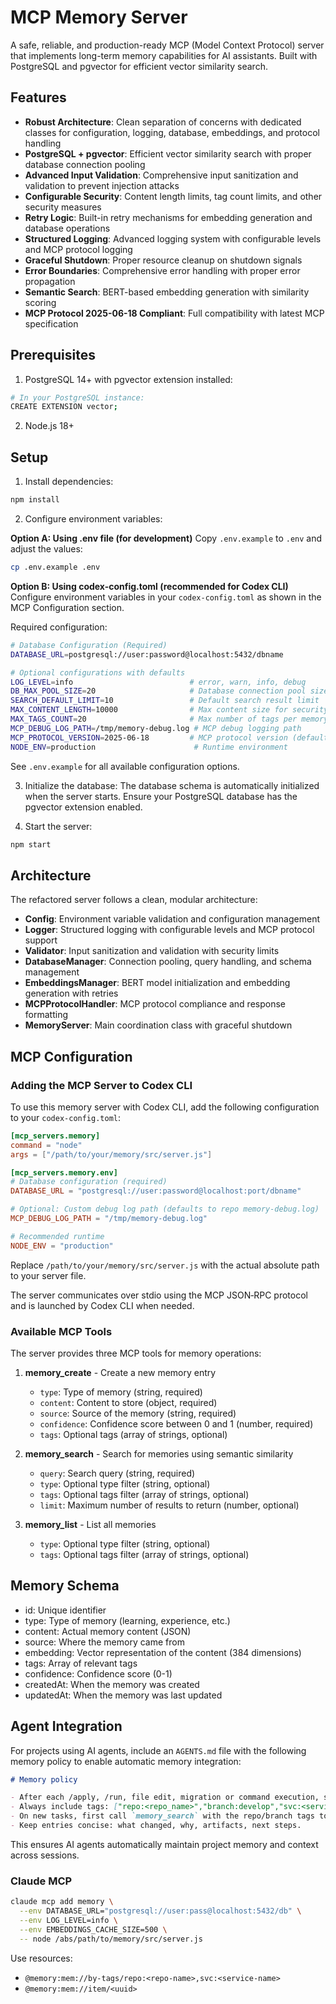 # MCP Memory Server

A safe, reliable, and production-ready MCP (Model Context Protocol) server that implements long-term memory capabilities for AI assistants. Built with PostgreSQL and pgvector for efficient vector similarity search.

## Features

- **Robust Architecture**: Clean separation of concerns with dedicated classes for configuration, logging, database, embeddings, and protocol handling
- **PostgreSQL + pgvector**: Efficient vector similarity search with proper database connection pooling
- **Advanced Input Validation**: Comprehensive input sanitization and validation to prevent injection attacks
- **Configurable Security**: Content length limits, tag count limits, and other security measures
- **Retry Logic**: Built-in retry mechanisms for embedding generation and database operations
- **Structured Logging**: Advanced logging system with configurable levels and MCP protocol logging
- **Graceful Shutdown**: Proper resource cleanup on shutdown signals
- **Error Boundaries**: Comprehensive error handling with proper error propagation
- **Semantic Search**: BERT-based embedding generation with similarity scoring
- **MCP Protocol 2025-06-18 Compliant**: Full compatibility with latest MCP specification

## Prerequisites

1. PostgreSQL 14+ with pgvector extension installed:

```bash
# In your PostgreSQL instance:
CREATE EXTENSION vector;
```

2. Node.js 18+

## Setup

1. Install dependencies:

```bash
npm install
```

2. Configure environment variables:

**Option A: Using .env file (for development)**
Copy `.env.example` to `.env` and adjust the values:

```bash
cp .env.example .env
```

**Option B: Using codex-config.toml (recommended for Codex CLI)**
Configure environment variables in your `codex-config.toml` as shown in the MCP Configuration section.

Required configuration:

```bash
# Database Configuration (Required)
DATABASE_URL=postgresql://user:password@localhost:5432/dbname

# Optional configurations with defaults
LOG_LEVEL=info                          # error, warn, info, debug
DB_MAX_POOL_SIZE=20                     # Database connection pool size
SEARCH_DEFAULT_LIMIT=10                 # Default search result limit
MAX_CONTENT_LENGTH=10000                # Max content size for security
MAX_TAGS_COUNT=20                       # Max number of tags per memory
MCP_DEBUG_LOG_PATH=/tmp/memory-debug.log # MCP debug logging path
MCP_PROTOCOL_VERSION=2025-06-18         # MCP protocol version (default: 2024-11-05)
NODE_ENV=production                      # Runtime environment
```

See `.env.example` for all available configuration options.

3. Initialize the database:
   The database schema is automatically initialized when the server starts. Ensure your PostgreSQL database has the pgvector extension enabled.

4. Start the server:

```bash
npm start
```

## Architecture

The refactored server follows a clean, modular architecture:

- **Config**: Environment variable validation and configuration management
- **Logger**: Structured logging with configurable levels and MCP protocol support
- **Validator**: Input sanitization and validation with security limits
- **DatabaseManager**: Connection pooling, query handling, and schema management
- **EmbeddingsManager**: BERT model initialization and embedding generation with retries
- **MCPProtocolHandler**: MCP protocol compliance and response formatting
- **MemoryServer**: Main coordination class with graceful shutdown

## MCP Configuration

### Adding the MCP Server to Codex CLI

To use this memory server with Codex CLI, add the following configuration to your `codex-config.toml`:

```toml
[mcp_servers.memory]
command = "node"
args = ["/path/to/your/memory/src/server.js"]

[mcp_servers.memory.env]
# Database configuration (required)
DATABASE_URL = "postgresql://user:password@localhost:port/dbname"

# Optional: Custom debug log path (defaults to repo memory-debug.log)
MCP_DEBUG_LOG_PATH = "/tmp/memory-debug.log"

# Recommended runtime
NODE_ENV = "production"
```

Replace `/path/to/your/memory/src/server.js` with the actual absolute path to your server file.

The server communicates over stdio using the MCP JSON‑RPC protocol and is launched by Codex CLI when needed.

### Available MCP Tools

The server provides three MCP tools for memory operations:

1. **memory_create** - Create a new memory entry
   - `type`: Type of memory (string, required)
   - `content`: Content to store (object, required)
   - `source`: Source of the memory (string, required)
   - `confidence`: Confidence score between 0 and 1 (number, required)
   - `tags`: Optional tags (array of strings, optional)

2. **memory_search** - Search for memories using semantic similarity
   - `query`: Search query (string, required)
   - `type`: Optional type filter (string, optional)
   - `tags`: Optional tags filter (array of strings, optional)
   - `limit`: Maximum number of results to return (number, optional)

3. **memory_list** - List all memories
   - `type`: Optional type filter (string, optional)
   - `tags`: Optional tags filter (array of strings, optional)

## Memory Schema

- id: Unique identifier
- type: Type of memory (learning, experience, etc.)
- content: Actual memory content (JSON)
- source: Where the memory came from
- embedding: Vector representation of the content (384 dimensions)
- tags: Array of relevant tags
- confidence: Confidence score (0-1)
- createdAt: When the memory was created
- updatedAt: When the memory was last updated

## Agent Integration

For projects using AI agents, include an `AGENTS.md` file with the following memory policy to enable automatic memory integration:

```markdown
# Memory policy

- After each /apply, /run, file edit, migration or command execution, summarize changes and call MCP tool `memory_create`.
- Always include tags: ["repo:<repo_name>","branch:develop","svc:<service_name>"] (adjust per project).
- On new tasks, first call `memory_search` with the repo/branch tags to recall last context.
- Keep entries concise: what changed, why, artifacts, next steps.
```

This ensures AI agents automatically maintain project memory and context across sessions.

### Claude MCP

```bash
claude mcp add memory \
  --env DATABASE_URL="postgresql://user:pass@localhost:5432/db" \
  --env LOG_LEVEL=info \
  --env EMBEDDINGS_CACHE_SIZE=500 \
  -- node /abs/path/to/memory/src/server.js
```

Use resources:

- `@memory:mem://by-tags/repo:<repo-name>,svc:<service-name>`
- `@memory:mem://item/<uuid>`
